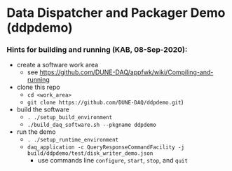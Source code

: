 # Data Dispatcher and Packager Demo (ddpdemo)

### Hints for building and running (KAB, 08-Sep-2020):

* create a software work area
  * see https://github.com/DUNE-DAQ/appfwk/wiki/Compiling-and-running
* clone this repo
  * `cd <work_area>`
  * `git clone https://github.com/DUNE-DAQ/ddpdemo.git`)
* build the software
  * `. ./setup_build_environment`
  * `./build_daq_software.sh --pkgname ddpdemo`
* run the demo
  * `. ./setup_runtime_environment`
  * `daq_application -c QueryResponseCommandFacility -j build/ddpdemo/test/disk_writer_demo.json`
    * use commands line `configure`, `start`, `stop`, and `quit`
